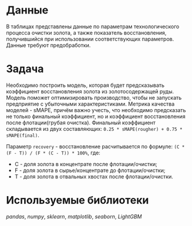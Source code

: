 # Данные
В таблицах представлены данные по параметрам технологического процесса очистки золота, а также показатель восстановления, получившийся при использовании соответствующих параметров. Данные требуют предобработки.
# Задача
Необходимо построить модель, которая будет предсказывать коэффициент восстановления золота из золотосодержащей руды. Модель поможет оптимизировать производство, чтобы не запускать предприятие с убыточными характеристиками. Метрика качества моделей - sMAPE, причём важно учесть, что необходимо предсказать не только финальный коэффициент, но и коэффициент восстановления после флотации(грубая очистка).
Финальный коэффициент складывается из двух составляющих: `0.25 * sMAPE(rougher) + 0.75 * sMAPE(final)`.

Параметр `recovery` - восстановление расчитывается по формуле: `(C * (F - T)) / (F * (C - T)) * 100%`, где:
* С - доля золота в концентрате после флотации/очистки;
* F - доля золота в сырье/концентрате до флотации/очистки;
* T - доля золота в отвальных хвостах после флотации/очистки.
# Используемые библиотеки
*pandas*, *numpy*, *sklearn*, *matplotlib*, *seaborn*, *LightGBM*
